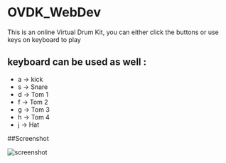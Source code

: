 # OVDK_WebDev
This is an online Virtual Drum Kit, you can either click the buttons or use keys on keyboard to play

## keyboard can be used as well :
- a -> kick
- s -> Snare
- d -> Tom 1
- f -> Tom 2
- g -> Tom 3
- h -> Tom 4
- j -> Hat

##Screenshot

![screenshot](https://github.com/Scarredhealer/OVDK_WebDev/blob/main/Screenshot/ss1.png)
